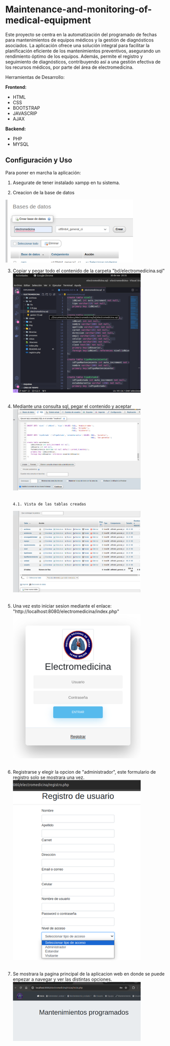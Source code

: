 # Maintenance-and-monitoring-of-medical-equipment

Este proyecto se centra en la automatización del programado de fechas para mantenimientos de equipos médicos y la gestión de diagnósticos asociados. La aplicación ofrece una solución integral para facilitar la planificación eficiente de los mantenimientos preventivos, asegurando un rendimiento óptimo de los equipos. Además, permite el registro y seguimiento de diagnósticos, contribuyendo así a una gestión efectiva de los recursos médicos, por parte del área de electromedicina.

Herramientas de Desarrollo:

**Frontend:**

- HTML
- CSS
- BOOTSTRAP
- JAVASCRIP
- AJAX

**Backend:**

- PHP
- MYSQL

## Configuración y Uso

Para poner en marcha la aplicación:

1. Asegurate de tener instalado xampp en tu sistema.

2. Creacion de la base de datos

<img src="./img/creacionBdd.png" width='400px'/><br>

3.  Copiar y pegar todo el contenido de la carpeta "bd/electromedicina.sql"<br>
    <img src="./img/baseDeDatos.png" width='400px'/><br><br>

4.  Mediante una consulta sql, pegar el contenido y aceptar<br>
    <img src="./img/cargarDatos.png" width='400px'/><br><br>

        4.1. Vista de las tablas creadas 

    <img src="./img/tablas.png" width='400px'/><br><br>

5.  Una vez esto iniciar sesion mediante el enlace: "http://localhost:8080/electromedicina/index.php"<br>
    <img src="./img/login.png" width='400px'/><br><br>

6.  Registrarse y elegir la opcion de "administrador", este formulario de registro solo se mostrara una vez.<br>
    <img src="./img/registro.png" width='400px'/><br><br>

7.  Se mostrara la pagina principal de la aplicacion web en donde se puede enpezar a navegar y ver las distintas opciones.<br>
    <img src="./img/home.png" width='400px'/><br>
